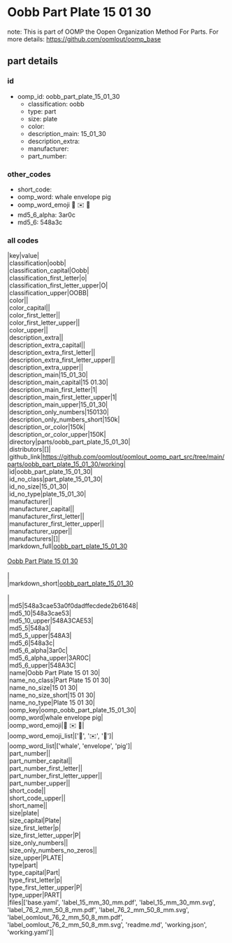 # Oobb Part Plate 15 01 30  

note: This is part of OOMP the Oopen Organization Method For Parts. For more details: https://github.com/oomlout/oomp_base

##  part details





### id
* oomp_id: oobb_part_plate_15_01_30
  * classification: oobb
  * type: part
  * size: plate
  * color: 
  * description_main: 15_01_30
  * description_extra: 
  * manufacturer: 
  * part_number: 

### other_codes
* short_code: 
* oomp_word: whale envelope pig
* oomp_word_emoji :whale: :envelope: :pig:
* md5_6_alpha: 3ar0c
* md5_6: 548a3c

### all codes 
|key|value|  
|classification|oobb|  
|classification_capital|Oobb|  
|classification_first_letter|o|  
|classification_first_letter_upper|O|  
|classification_upper|OOBB|  
|color||  
|color_capital||  
|color_first_letter||  
|color_first_letter_upper||  
|color_upper||  
|description_extra||  
|description_extra_capital||  
|description_extra_first_letter||  
|description_extra_first_letter_upper||  
|description_extra_upper||  
|description_main|15_01_30|  
|description_main_capital|15 01.30|  
|description_main_first_letter|1|  
|description_main_first_letter_upper|1|  
|description_main_upper|15_01_30|  
|description_only_numbers|150130|  
|description_only_numbers_short|150k|  
|description_or_color|150k|  
|description_or_color_upper|150K|  
|directory|parts/oobb_part_plate_15_01_30|  
|distributors|[]|  
|github_link|https://github.com/oomlout/oomlout_oomp_part_src/tree/main/parts/oobb_part_plate_15_01_30/working|  
|id|oobb_part_plate_15_01_30|  
|id_no_class|part_plate_15_01_30|  
|id_no_size|15_01_30|  
|id_no_type|plate_15_01_30|  
|manufacturer||  
|manufacturer_capital||  
|manufacturer_first_letter||  
|manufacturer_first_letter_upper||  
|manufacturer_upper||  
|manufacturers|[]|  
|markdown_full|[oobb_part_plate_15_01_30](https://github.com/oomlout/oomlout_oomp_part_src/tree/main/parts/oobb_part_plate_15_01_30/working)<br>[](https://github.com/oomlout/oomlout_oomp_part_src/tree/main/parts/oobb_part_plate_15_01_30/working)<br>[Oobb Part Plate 15 01 30](https://github.com/oomlout/oomlout_oomp_part_src/tree/main/parts/oobb_part_plate_15_01_30/working)<br><br>|  
|markdown_short|[oobb_part_plate_15_01_30](https://github.com/oomlout/oomlout_oomp_part_src/tree/main/parts/oobb_part_plate_15_01_30/working)<br><br>|  
|md5|548a3cae53a0f0dadffecdede2b61648|  
|md5_10|548a3cae53|  
|md5_10_upper|548A3CAE53|  
|md5_5|548a3|  
|md5_5_upper|548A3|  
|md5_6|548a3c|  
|md5_6_alpha|3ar0c|  
|md5_6_alpha_upper|3AR0C|  
|md5_6_upper|548A3C|  
|name|Oobb Part Plate 15 01 30|  
|name_no_class|Part Plate 15 01 30|  
|name_no_size|15 01 30|  
|name_no_size_short|15 01 30|  
|name_no_type|Plate 15 01 30|  
|oomp_key|oomp_oobb_part_plate_15_01_30|  
|oomp_word|whale envelope pig|  
|oomp_word_emoji|:whale: :envelope: :pig:|  
|oomp_word_emoji_list|[':whale:', ':envelope:', ':pig:']|  
|oomp_word_list|['whale', 'envelope', 'pig']|  
|part_number||  
|part_number_capital||  
|part_number_first_letter||  
|part_number_first_letter_upper||  
|part_number_upper||  
|short_code||  
|short_code_upper||  
|short_name||  
|size|plate|  
|size_capital|Plate|  
|size_first_letter|p|  
|size_first_letter_upper|P|  
|size_only_numbers||  
|size_only_numbers_no_zeros||  
|size_upper|PLATE|  
|type|part|  
|type_capital|Part|  
|type_first_letter|p|  
|type_first_letter_upper|P|  
|type_upper|PART|  
|files|['base.yaml', 'label_15_mm_30_mm.pdf', 'label_15_mm_30_mm.svg', 'label_76_2_mm_50_8_mm.pdf', 'label_76_2_mm_50_8_mm.svg', 'label_oomlout_76_2_mm_50_8_mm.pdf', 'label_oomlout_76_2_mm_50_8_mm.svg', 'readme.md', 'working.json', 'working.yaml']|  
